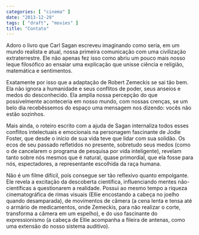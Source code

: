 ```yaml
---
categories: [ "cinema" ]
date: "2013-12-29"
tags: [ "draft", "movies" ]
title: "Contato"
---
```

Adoro o livro que Carl Sagan escreveu imaginando como seria, em um mundo
realista e atual, nossa primeira comunicação com uma civilização
extraterrestre. Ele não apenas fez isso como abriu um pouco mais nosso
leque filosófico ao ensaiar uma explicação que unisse ciência e
religião, matemática e sentimentos.

Exatamente por isso que a adaptação de Robert Zemeckis se sai tão
bem. Ela não ignora a humanidade e seus conflitos de poder, seus
anseios e medos do desconhecido. Ela amplia nossa percepção do que
possivelmente aconteceria em nosso mundo, com nossas crenças, se um
belo dia recebêssemos do espaço uma mensagem nos dizendo: vocês não
estão sozinhos.

Mais ainda, o roteiro escrito com a ajuda de Sagan internaliza todos
esses conflitos intelectuais e emocionais na personagem fascinante de
Jodie Foster, que desde o início de sua vida teve que lidar com sua
solidão. Os ecos de seu passado refletidos no presente, sobretudo seus
medos (como o de cancelarem o programa de pesquisa por vida inteligente),
revelam tanto sobre nós mesmos que é natural, quase primordial, que ela
fosse para nós, espectadores, a representante escolhida da raça humana.

Não é um filme difícil, pois consegue ser tão reflexivo quanto
empolgante. Ele revela a excitação da descoberta científica,
influenciando mentes não-científicas a questionarem a realidade. Possui
ao mesmo tempo a riqueza cinematográfica de rimas visuais (Ellie
encostando a cabeça no joelho quando desamparada), de movimentos de
câmera (a cena lenta e tensa até o armário de medicamentos, onde
Zemeckis, para não realizar o corte, transforma a câmera em um espelho),
e do uso fascinante do expressionismo (a cabeça de Ellie acompanha a
fileira de antenas, como uma extensão do nosso sistema auditivo).
